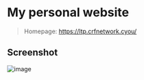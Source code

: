 # My personal website

> Homepage: https://ltp.crfnetwork.cyou/

## Screenshot

![image](https://user-images.githubusercontent.com/90561566/193510224-b5a8b180-d54b-4572-9301-bd112c9b3735.png)
